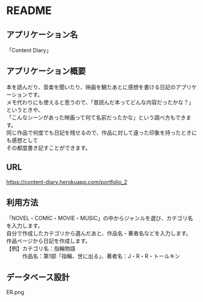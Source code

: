 # README
## アプリケーション名
「Content Diary」  
## アプリケーション概要
本を読んだり、音楽を聞いたり、映画を観たあとに感想を書ける日記のアプリケーションです。  
メモ代わりにも使えると思うので、「昔読んだ本ってどんな内容だったかな？」というときや、  
「こんなシーンがあった映画って何て名前だったかな」という調べ方もできます。  
同じ作品で何度でも日記を残せるので、作品に対して違った印象を持ったときにも感想として  
その都度書き記すことができます。  
## URL
https://content-diary.herokuapp.com/portfolio_2
## 利用方法
「NOVEL・COMIC・MOVIE・MUSIC」の中からジャンルを選び、カテゴリ名を入力します。  
自分で作成したカテゴリから選んだあと、作品名・著者名などを入力します。  
作品ページから日記を作成します。  
【例】カテゴリ名：指輪物語  
　　　作品名：第1部「指輪、世に出る」、著者名：J・R・R・トールキン  
## データベース設計
ER.png

